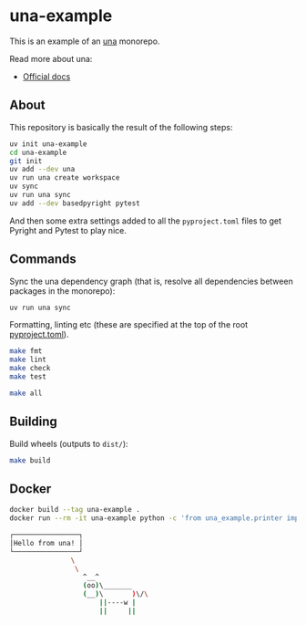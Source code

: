 # una-example

This is an example of an [una](https://github.com/carderne/una) monorepo.

Read more about una:
- [Official docs](https://una.rdrn.me/)

## About
This repository is basically the result of the following steps:
```bash
uv init una-example
cd una-example
git init
uv add --dev una
uv run una create workspace
uv sync
uv run una sync
uv add --dev basedpyright pytest
```

And then some extra settings added to all the `pyproject.toml` files to get Pyright and Pytest to play nice.

## Commands
Sync the una dependency graph (that is, resolve all dependencies between packages in the monorepo):
```bash
uv run una sync
```

Formatting, linting etc (these are specified at the top of the root [pyproject.toml](./pyproject.toml)).
```bash
make fmt
make lint
make check
make test

make all
```

## Building
Build wheels (outputs to `dist/`):
```bash
make build
```

## Docker
```bash
docker build --tag una-example .
docker run --rm -it una-example python -c 'from una_example.printer import run; run()'

┌────────────────┐
│Hello from una! │
└────────────────┘
               \
                \
                  ^__^
                  (oo)\_______
                  (__)\       )\/\
                      ||----w |
                      ||     ||
```
